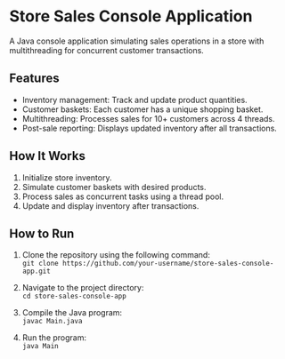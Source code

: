 # Store Sales Console Application

A Java console application simulating sales operations in a store with multithreading for concurrent customer transactions.

## Features

- Inventory management: Track and update product quantities.
- Customer baskets: Each customer has a unique shopping basket.
- Multithreading: Processes sales for 10+ customers across 4 threads.
- Post-sale reporting: Displays updated inventory after all transactions.

## How It Works

1. Initialize store inventory.
2. Simulate customer baskets with desired products.
3. Process sales as concurrent tasks using a thread pool.
4. Update and display inventory after transactions.

## How to Run

1. Clone the repository using the following command:  
   `git clone https://github.com/your-username/store-sales-console-app.git`

2. Navigate to the project directory:  
   `cd store-sales-console-app`

3. Compile the Java program:  
   `javac Main.java`

4. Run the program:  
   `java Main`
